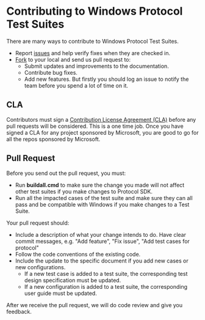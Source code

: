 # Contributing to Windows Protocol Test Suites
There are many ways to contribute to Windows Protocol Test Suites.

* Report [issues](https://github.com/Microsoft/windowsProtocolTestSuites/issues) and help verify fixes when they are checked in.
* [Fork](https://github.com/Microsoft/windowsProtocolTestSuites#fork-destination-box) to your local and send us pull request to:
	* Submit updates and improvements to the documentation.
	* Contribute bug fixes.
	* Add new features. But firstly you should log an issue to notify the team before you spend a lot of time on it.

## CLA
Contributors must sign a [Contribution License Agreement (CLA)](https://cla.microsoft.com/) before any pull requests will be considered. 
This is a one time job. Once you have signed a CLA for any project sponsored by Microsoft, you are good to go for all the repos sponsored by Microsoft.

## Pull Request
Before you send out the pull request, you must:

* Run **buildall.cmd** to make sure the change you made will not affect other test suites if you make changes to Protocol SDK.
* Run all the impacted cases of the test suite and make sure they can all pass and be compatible with Windows if you make changes to a Test Suite.

Your pull request should:

* Include a description of what your change intends to do. Have clear commit messages, e.g. "Add feature", "Fix issue", "Add test cases for protocol"
* Follow the code conventions of the existing code.
* Include the update to the specific document if you add new cases or new configurations.
	* If a new test case is added to a test suite, the corresponding test design specification must be updated.
	* If a new configuration is added to a test suite, the corresponding user guide must be updated.

After we receive the pull request, we will do code review and give you feedback.

